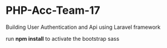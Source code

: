 # PHP-Acc-Team-17
Building User Authentication and Api using Laravel framework 

run **npm install** to activate the bootstrap sass
